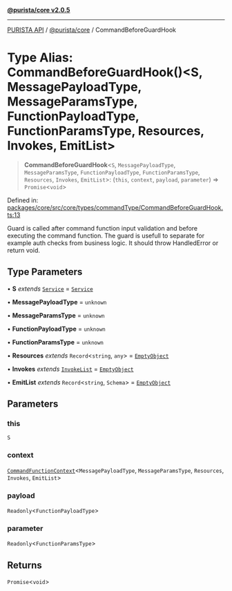 [**@purista/core v2.0.5**](../README.md)

***

[PURISTA API](../../../packages.md) / [@purista/core](../README.md) / CommandBeforeGuardHook

# Type Alias: CommandBeforeGuardHook()\<S, MessagePayloadType, MessageParamsType, FunctionPayloadType, FunctionParamsType, Resources, Invokes, EmitList\>

> **CommandBeforeGuardHook**\<`S`, `MessagePayloadType`, `MessageParamsType`, `FunctionPayloadType`, `FunctionParamsType`, `Resources`, `Invokes`, `EmitList`\>: (`this`, `context`, `payload`, `parameter`) => `Promise`\<`void`\>

Defined in: [packages/core/src/core/types/commandType/CommandBeforeGuardHook.ts:13](https://github.com/puristajs/purista/blob/master/packages/core/src/core/types/commandType/CommandBeforeGuardHook.ts#L13)

Guard is called after command function input validation and before executing the command function.
The guard is usefull to separate for example auth checks from business logic.
It should throw HandledError or return void.

## Type Parameters

• **S** *extends* [`Service`](../classes/Service.md) = [`Service`](../classes/Service.md)

• **MessagePayloadType** = `unknown`

• **MessageParamsType** = `unknown`

• **FunctionPayloadType** = `unknown`

• **FunctionParamsType** = `unknown`

• **Resources** *extends* `Record`\<`string`, `any`\> = [`EmptyObject`](EmptyObject.md)

• **Invokes** *extends* [`InvokeList`](InvokeList.md) = [`EmptyObject`](EmptyObject.md)

• **EmitList** *extends* `Record`\<`string`, `Schema`\> = [`EmptyObject`](EmptyObject.md)

## Parameters

### this

`S`

### context

[`CommandFunctionContext`](CommandFunctionContext.md)\<`MessagePayloadType`, `MessageParamsType`, `Resources`, `Invokes`, `EmitList`\>

### payload

`Readonly`\<`FunctionPayloadType`\>

### parameter

`Readonly`\<`FunctionParamsType`\>

## Returns

`Promise`\<`void`\>
